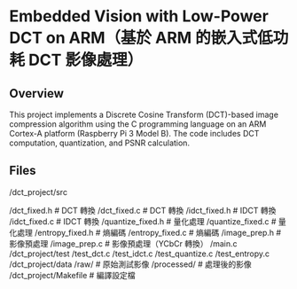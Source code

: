 # Embedded Vision with Low-Power DCT on ARM（基於 ARM 的嵌入式低功耗 DCT 影像處理）


## Overview
This project implements a Discrete Cosine Transform (DCT)-based image compression algorithm using the C programming language on an ARM Cortex-A platform (Raspberry Pi 3 Model B). The code includes DCT computation, quantization, and PSNR calculation.

## Files
/dct_project/src

/dct_fixed.h            # DCT 轉換
/dct_fixed.c            # DCT 轉換
/idct_fixed.h           # IDCT 轉換
/idct_fixed.c           # IDCT 轉換
/quantize_fixed.h       # 量化處理
/quantize_fixed.c       # 量化處理
/entropy_fixed.h        # 熵編碼
/entropy_fixed.c        # 熵編碼
/image_prep.h           # 影像預處理
/image_prep.c           # 影像預處理（YCbCr 轉換）
/main.c
/dct_project/test
/test_dct.c
/test_idct.c
/test_quantize.c
/test_entropy.c
/dct_project/data
/raw/                   # 原始測試影像
/processed/             # 處理後的影像
/dct_project/Makefile                   # 編譯設定檔
